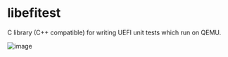 # libefitest
C library (C++ compatible) for writing UEFI unit tests which run on QEMU.

![image](https://github.com/kos-project/libefitest/assets/12082168/d4e81b99-e1ae-4a94-80ef-debf3791e750)

